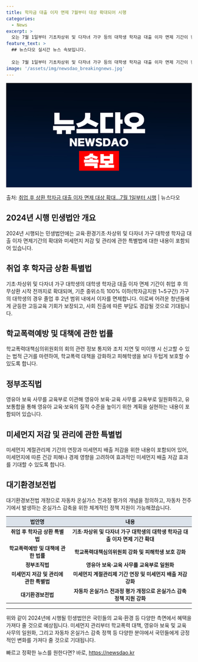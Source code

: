 ```yaml
---
title: 학자금 대출 이자 면제 7월부터 대상 확대되어 시행
categories:
  - News
excerpt: >
  오는 7월 1일부터 기초차상위 및 다자녀 가구 등의 대학생 학자금 대출 이자 면제 기간이 현재의 재학기간에서…
feature_text: >
  ## 뉴스다오 실시간 뉴스 속보입니다.

  오는 7월 1일부터 기초차상위 및 다자녀 가구 등의 대학생 학자금 대출 이자 면제 기간이 현재의 재학기간에서…
image: '/assets/img/newsdao_breakingnews.jpg'
---
```


![뉴스다오 속보](/assets/img/newsdao_breakingnews.jpg)

<p>출처: <a href="https://newsdao.kr/3032" rel="dofollow">취업 후 상환 학자금 대출 이자 면제 대상 확대…7월 1일부터 시행</a> | 뉴스다오</p>

<h2 data-ke-size="size26">2024년 시행 민생법안 개요</h2>
<p data-ke-size="size16">2024년 시행되는 민생법안에는 교육·환경기초·차상위 및 다자녀 가구 대학생 학자금 대출 이자 면제기간의 확대와 미세먼지 저감 및 관리에 관한 특별법에 대한 내용이 포함되어 있습니다.</p>

<h2 data-ke-size="size26">취업 후 학자금 상환 특별법</h2>
<p data-ke-size="size16">기초·차상위 및 다자녀 가구 대학생의 대학생 학자금 대출 이자 면제 기간이 취업 후 의무상환 시작 전까지로 확대되며, 기준 중위소득 100% 이하(학자금지원 1~5구간) 가구의 대학생의 경우 졸업 후 2년 범위 내에서 이자를 면제합니다. 이로써 어려운 청년들에게 균등한 고등교육 기회가 보장되고, 사회 진출에 따른 부담도 경감될 것으로 기대됩니다.</p>

<h2 data-ke-size="size26">학교폭력예방 및 대책에 관한 법률</h2>
<p data-ke-size="size16">학교폭력대책심의위원회의 회의 관련 정보 통지와 조치 지연 및 미이행 시 신고할 수 있는 법적 근거를 마련하여, 학교폭력 대책을 강화하고 피해학생을 보다 두텁게 보호할 수 있도록 합니다.</p>

<h2 data-ke-size="size26">정부조직법</h2>
<p data-ke-size="size16">영유아 보육 사무를 교육부로 이관해 영유아 보육·교육 사무를 교육부로 일원화하고, 유보통합을 통해 영유아 교육·보육의 질적 수준을 높이기 위한 계획을 실현하는 내용이 포함되어 있습니다.</p>

<h2 data-ke-size="size26">미세먼지 저감 및 관리에 관한 특별법</h2>
<p data-ke-size="size16">미세먼지 계절관리제 기간의 연장과 미세먼지 배출 저감을 위한 내용이 포함되어 있어, 미세먼지에 따른 건강 피해나 경제 영향을 고려하여 효과적인 미세먼지 배출 저감 효과를 기대할 수 있도록 합니다.</p>

<h2 data-ke-size="size26">대기환경보전법</h2>
<p data-ke-size="size16">대기환경보전법 개정으로 자동차 온실가스 전과정 평가의 개념을 정의하고, 자동차 전주기에서 발생하는 온실가스 감축을 위한 체계적인 정책 지원이 가능해졌습니다.</p>

<table>
	<thead>
		<tr>
			<th style="text-align: center; background-color: #21538527;">법안명</th>
			<th style="text-align: center; background-color: #21538527;">내용</th>
		</tr>
	</thead>
	<tbody>
		<tr>
			<td style="text-align: center;"><b>취업 후 학자금 상환 특별법</b></td>
			<td style="text-align: center;"><b>기초·차상위 및 다자녀 가구 대학생의 대학생 학자금 대출 이자 면제 기간 확대</b></td>
		</tr>
		<tr>
			<td style="text-align: center;"><b>학교폭력예방 및 대책에 관한 법률</b></td>
			<td style="text-align: center;"><b>학교폭력대책심의위원회 강화 및 피해학생 보호 강화</b></td>
		</tr>
		<tr>
			<td style="text-align: center;"><b>정부조직법</b></td>
			<td style="text-align: center;"><b>영유아 보육·교육 사무를 교육부로 일원화</b></td>
		</tr>
		<tr>
			<td style="text-align: center;"><b>미세먼지 저감 및 관리에 관한 특별법</b></td>
			<td style="text-align: center;"><b>미세먼지 계절관리제 기간 연장 및 미세먼지 배출 저감 강화</b></td>
		</tr>
		<tr>
			<td style="text-align: center;"><b>대기환경보전법</b></td>
			<td style="text-align: center;"><b>자동차 온실가스 전과정 평가 개정으로 온실가스 감축 정책 지원 강화</b></td>
		</tr>
	</tbody>
</table>

<hr>

<p data-ke-size="size16">위와 같이 2024년에 시행될 민생법안은 국민들의 교육·환경 등 다양한 측면에서 혜택을 가져다 줄 것으로 예상됩니다. 미세먼지 관리부터 학교폭력 대책, 영유아 보육 및 교육 사무의 일원화, 그리고 자동차 온실가스 감축 정책 등 다양한 분야에서 국민들에게 긍정적인 변화를 가져다 줄 것으로 기대됩니다.</p> 

빠르고 정확한 뉴스를 원한다면? 바로, <a href="https://newsdao.kr" rel="dofollow">https://newsdao.kr</a>


    
